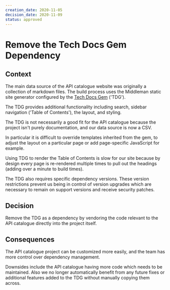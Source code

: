 ```yaml
---
creation_date: 2020-11-05
decision_date: 2020-11-09
status: approved
---
```


# Remove the Tech Docs Gem Dependency

## Context

The main data source of the API catalogue website was originally a collection of
markdown files. The build process uses the Middleman static site generator
configured by the [Tech Docs Gem](https://github.com/alphagov/tech-docs-gem)
('TDG').

The TDG provides additional functionality including search, sidebar
navigation ('Table of Contents'), the layout, and styling.

The TDG is not necessarily a good fit for the API catalogue because the project
isn't purely documentation, and our data source is now a CSV.

In particular it is difficult to override templates inherited from the gem, to
adjust the layout on a particular page or add page-specific JavaScript for
example.

Using TDG to render the Table of Contents is slow for our site because
by design every page is re-rendered multiple times to pull out the headings
(adding over a minute to build times).

The TDG also requires specific dependency versions. These version
restrictions prevent us being in control of version upgrades which are necessary
to remain on support versions and receive security patches.

## Decision

Remove the TDG as a dependency by vendoring the code relevant to
the API catalogue directly into the project itself.

## Consequences

The API catalogue project can be customized more easily, and the team has more
control over dependency management.

Downsides include the API catalogue having more code which needs to be
maintained. Also we no longer automatically benefit from any future fixes or
additional features added to the TDG without manually copying them across.
